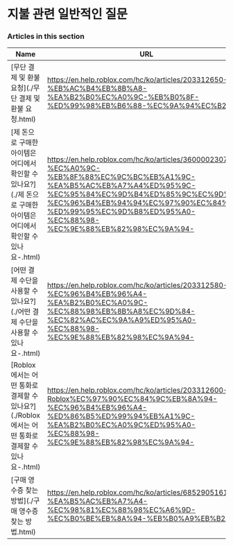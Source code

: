 # 지불 관련 일반적인 질문  
### Articles in this section
Name|URL
-|-
[무단 결제 및 환불 요청](./무단 결제 및 환불 요청.html) |https://en.help.roblox.com/hc/ko/articles/203312650-%EB%AC%B4%EB%8B%A8-%EA%B2%B0%EC%A0%9C-%EB%B0%8F-%ED%99%98%EB%B6%88-%EC%9A%94%EC%B2%AD
[제 돈으로 구매한 아이템은 어디에서 확인할 수 있나요?](./제 돈으로 구매한 아이템은 어디에서 확인할 수 있나요-.html) |https://en.help.roblox.com/hc/ko/articles/360000230723-%EC%A0%9C-%EB%8F%88%EC%9C%BC%EB%A1%9C-%EA%B5%AC%EB%A7%A4%ED%95%9C-%EC%95%84%EC%9D%B4%ED%85%9C%EC%9D%80-%EC%96%B4%EB%94%94%EC%97%90%EC%84%9C-%ED%99%95%EC%9D%B8%ED%95%A0-%EC%88%98-%EC%9E%88%EB%82%98%EC%9A%94-
[어떤 결제 수단을 사용할 수 있나요?](./어떤 결제 수단을 사용할 수 있나요-.html) |https://en.help.roblox.com/hc/ko/articles/203312580-%EC%96%B4%EB%96%A4-%EA%B2%B0%EC%A0%9C-%EC%88%98%EB%8B%A8%EC%9D%84-%EC%82%AC%EC%9A%A9%ED%95%A0-%EC%88%98-%EC%9E%88%EB%82%98%EC%9A%94-
[Roblox에서는 어떤 통화로 결제할 수 있나요?](./Roblox에서는 어떤 통화로 결제할 수 있나요-.html) |https://en.help.roblox.com/hc/ko/articles/203312600-Roblox%EC%97%90%EC%84%9C%EB%8A%94-%EC%96%B4%EB%96%A4-%ED%86%B5%ED%99%94%EB%A1%9C-%EA%B2%B0%EC%A0%9C%ED%95%A0-%EC%88%98-%EC%9E%88%EB%82%98%EC%9A%94-
[구매 영수증 찾는 방법](./구매 영수증 찾는 방법.html) |https://en.help.roblox.com/hc/ko/articles/6852905161876-%EA%B5%AC%EB%A7%A4-%EC%98%81%EC%88%98%EC%A6%9D-%EC%B0%BE%EB%8A%94-%EB%B0%A9%EB%B2%95
